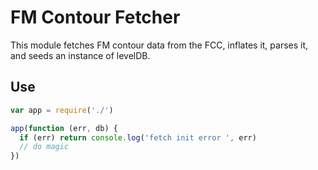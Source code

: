 FM Contour Fetcher
==================

This module fetches FM contour data from the FCC, inflates it, parses it, and seeds an instance of levelDB.

Use
---

```javascript
var app = require('./')

app(function (err, db) {
  if (err) return console.log('fetch init error ', err)
  // do magic
})
```